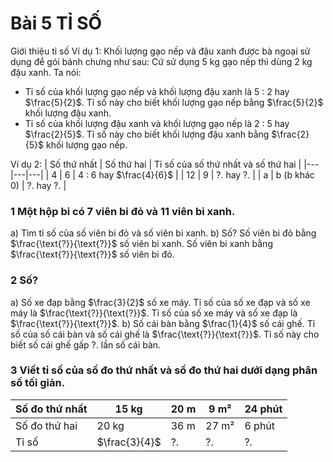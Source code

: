 # Bài 5 TỈ SỐ


Giới thiệu tỉ số
Ví dụ 1: Khối lượng gạo nếp và đậu xanh được bà ngoại sử dụng để gói bánh chưng như sau: Cứ sử dụng 5 kg gạo nếp thì dùng 2 kg đậu xanh.
Ta nói:
- Tỉ số của khối lượng gạo nếp và khối lượng đậu xanh là 5 : 2 hay $\frac{5}{2}$.
Tỉ số này cho biết khối lượng gạo nếp bằng $\frac{5}{2}$ khối lượng đậu xanh.
- Tỉ số của khối lượng đậu xanh và khối lượng gạo nếp là 2 : 5 hay $\frac{2}{5}$.
Tỉ số này cho biết khối lượng đậu xanh bằng $\frac{2}{5}$ khối lượng gạo nếp.

Ví dụ 2:
| Số thứ nhất | Số thứ hai | Tỉ số của số thứ nhất và số thứ hai |
|---|---|---|
| 4 | 6 | 4 : 6 hay $\frac{4}{6}$ |
| 12 | 9 | ?. hay ?. |
| a | b (b khác 0) | ?. hay ?. |

### 1 Một hộp bi có 7 viên bi đỏ và 11 viên bi xanh.
a) Tìm tỉ số của số viên bi đỏ và số viên bi xanh.
b) Số?
Số viên bi đỏ bằng $\frac{\text{?}}{\text{?}}$ số viên bi xanh.
Số viên bi xanh bằng $\frac{\text{?}}{\text{?}}$ số viên bi đỏ.

### 2 Số?
a) Số xe đạp bằng $\frac{3}{2}$ số xe máy.
Tỉ số của số xe đạp và số xe máy là $\frac{\text{?}}{\text{?}}$.
Tỉ số của số xe máy và số xe đạp là $\frac{\text{?}}{\text{?}}$.
b) Số cái bàn bằng $\frac{1}{4}$ số cái ghế.
Tỉ số của số cái bàn và số cái ghế là $\frac{\text{?}}{\text{?}}$.
Tỉ số này cho biết số cái ghế gấp ?. lần số cái bàn.

### 3 Viết tỉ số của số đo thứ nhất và số đo thứ hai dưới dạng phân số tối giản.
| Số đo thứ nhất | 15 kg | 20 m | 9 m² | 24 phút |
|---|---|---|---|---|
| Số đo thứ hai | 20 kg | 36 m | 27 m² | 6 phút |
| Tỉ số | $\frac{3}{4}$ | ?. | ?. | ?. |
